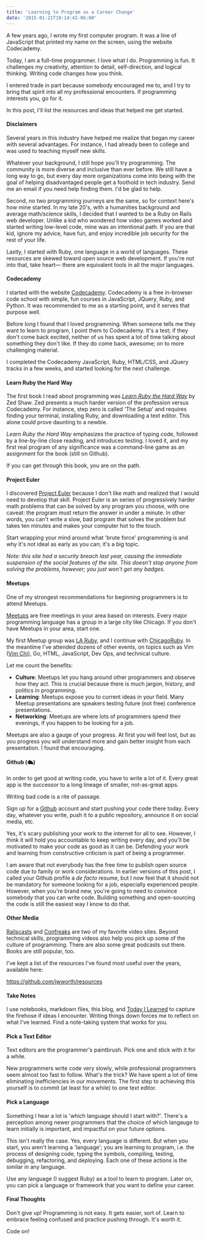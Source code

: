 ```yaml
---
title: 'Learning to Program as a Career Change'
date: '2015-01-21T19:14:42-06:00'
---
```


A few years ago, I wrote my first computer program. It was a line of JavaScript that printed my name on the screen, using the website Codecademy.

Today, I am a full-time programmer. I love what I do. Programming is fun. It challenges my creativity, attention to detail, self-direction, and logical thinking. Writing code changes how you think.

I entered trade in part because somebody encouraged me to, and I try to bring that spirit into all my professional encounters. If programming interests you, go for it.

In this post, I'll list the resources and ideas that helped me get started.

#### Disclaimers

Several years in this industry have helped me realize that began my career with several advantages. For instance, I had already been to college and was used to teaching myself new skills.

Whatever your background, I still hope you'll try programming. The community is more diverse and inclusive than ever before. We still have a long way to go, but every day more organizations come into being with the goal of helping disadvantaged people get a foothold in tech industry. Send me an email if you need help finding them. I'd be glad to help.

Second, no two programming journeys are the same, so for context here's how mine started. In my late 20's, with a humanities background and average math/science skills, I decided that I wanted to be a Ruby on Rails web developer. Unlike a kid who wondered how video games worked and started writing low-level code, mine was an intentional path. If you are that kid, ignore my advice, have fun, and enjoy incredible job security for the rest of your life.

Lastly, I started with Ruby, one language in a world of languages. These resources are skewed toward open source web development. If you're not into that, take heart— there are equivalent tools in all the major languages.

#### Codecademy

I started with the website <a href='http://codecademy.com'>Codecademy</a>. Codecademy is a free in-browser code school with simple, fun courses in JavaScript, JQuery, Ruby, and Python. It was recommended to me as a starting point, and it serves that purpose well.

Before long I found that I loved programming. When someone tells me they want to learn to program, I point them to Codecademy. It's a test; if they don't come back excited, neither of us has spent a lot of time talking about something they don't like. If they do come back, awesome; on to more challenging material.

I completed the Codecademy JavaScript, Ruby, HTML/CSS, and JQuery tracks in a few weeks, and started looking for the next challenge.

#### Learn Ruby the Hard Way

The first book I read about programming was <em><a href='http://learncodethehardway.org/ruby/'>Learn Ruby the Hard Way</a></em> by Zed Shaw. Zed presents a much harder version of the profession versus Codecademy. For instance, step zero is called 'The Setup' and requires finding your terminal, installing Ruby, and downloading a text editor. This alone could prove daunting to a newbie.

*Learn Ruby the Hard Way* emphasizes the practice of typing code, followed by a line-by-line close reading, and introduces testing. I loved it, and my first real program of any significance was a command-line game as an assignment for the book (still on Github).

If you can get through this book, you are on the path.

#### Project Euler

I discovered <a href='https://projecteuler.net'>Project Euler</a> because I don't like math and realized that I would need to develop that skill. Project Euler is an series of progressively harder math problems that can be solved by any program you choose, with one caveat: the program must return the answer in under a minute. In other words, you can't write a slow, bad program that solves the problem but takes ten minutes and makes your computer hot to the touch.

Start wrapping your mind around what 'brute force' programming is and why it's not ideal as early as you can; it's a big topic.

*Note: this site had a security breach last year, causing the immediate suspension of the social features of the site. This doesn't stop anyone from solving the problems, however; you just won't get any badges.*

#### Meetups

One of my strongest recommendations for beginning programmers is to attend Meetups.

<a href='http://www.meetup.com'>Meetups</a> are free meetings in your area based on interests. Every major programming language has a group in a large city like Chicago. If you don't have Meetups in your area, start one.

My first Meetup group was <a href='http://www.meetup.com/laruby'>LA Ruby</a>, and I continue with <a href='http://www.meetup.com/chicagoruby'>ChicagoRuby</a>. In the meantime I've attended dozens of other events, on topics such as Vim (<a href='http://www.meetup.com/vim-chicago'>Vim Chi</a>), Go, HTML, JavaScript, Dev Ops, and technical culture.

Let me count the benefits:

* **Culture**: Meetups let you hang around other programmers and observe how they act. This is crucial because there is much jargon, history, and politics in programming.
* **Learning**: Meetups expose you to current ideas in your field. Many Meetup presentations are speakers testing future (not free) conference presentations.
* **Networking**: Meetups are where lots of programmers spend their evenings, if you happen to be looking for a job.

Meetups are also a gauge of your progress. At first you will feel lost, but as you progress you will understand more and gain better insight from each presentation. I found that encouraging.

#### Github (🛳)

In order to get good at writing code, you have to write a lot of it. Every great app is the successor to a long lineage of smaller, not-as-great apps.

Writing bad code is a rite of passage.

Sign up for a <a href='https://github.com/'>Github</a> account and start pushing your code there today. Every day, whatever you write, push it to a public repository, announce it on social media, etc.

Yes, it's scary publishing your work to the internet for all to see. However, I think it will hold you accountable to keep writing every day, and you'll be motivated to make your code as good as it can be. Defending your work and learning from constructive criticism is part of being a programmer.

I am aware that not everybody has the free time to publish open source code due to family or work considerations. In earlier versions of this post, I called your Github profile a *de facto* resume, but I now feel that it should not be mandatory for someone looking for a job, especially experienced people. However, when you're brand new, you're going to need to convince somebody that you can write code. Building something and open-sourcing the code is still the easiest way I know to do that.

#### Other Media

<a href='http://www.railscasts.com'>Railscasts</a> and <a href='http://www.confreaks.com'>Confreaks</a> are two of my favorite video sites. Beyond technical skills, programming videos also help you pick up some of the culture of programming. There are also some great podcasts out there. Books are still popular, too.

I've kept a list of the resources I've found most useful over the years, available here:

https://github.com/jwworth/resources

#### Take Notes

I use notebooks, markdown files, this blog, and [Today I Learned](https://til.hashrocket.com) to capture the firehose if ideas I encounter. Writing things down forces me to reflect on what I've learned. Find a note-taking system that works for you.

#### Pick a Text Editor

Text editors are the programmer's paintbrush. Pick one and stick with it for a while.

New programmers write code very slowly, while professional programmers seem almost too fast to follow. What's the trick? We have spent a lot of time eliminating inefficiencies in our movements. The first step to achieving this yourself is to commit (at least for a while) to one text editor.

#### Pick a Language

Something I hear a lot is 'which language should I start with?'. There's a perception among newer programmers that the choice of which langauge to learn initially is important, and impactful on your future options.

This isn't really the case. Yes, every language is different. But when you start, you aren't learning a 'language'; you are learning to program, i.e. the process of designing code, typing the symbols, compiling, testing, debugging, refactoring, and deploying. Each one of these actions is the similar in any language.

Use any language (I suggest Ruby) as a tool to learn to program. Later on, you can pick a language or framework that you want to define your career.

#### Final Thoughts

Don't give up! Programming is not easy. It gets easier, sort of. Learn to embrace feeling confused and practice pushing through. It's worth it.

Code on!